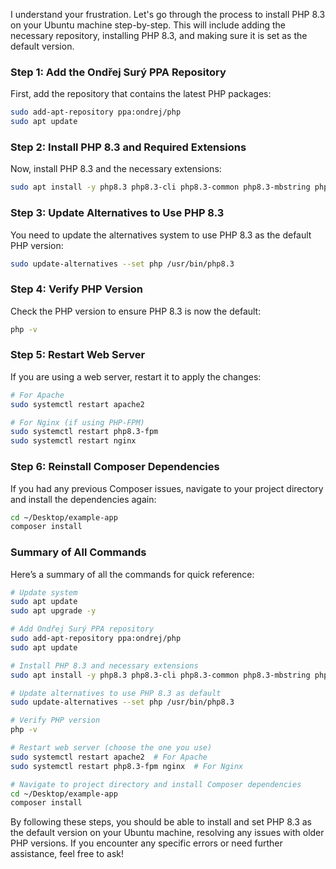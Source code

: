I understand your frustration. Let's go through the process to install PHP 8.3 on your Ubuntu machine step-by-step. This will include adding the necessary repository, installing PHP 8.3, and making sure it is set as the default version.

### Step 1: Add the Ondřej Surý PPA Repository

First, add the repository that contains the latest PHP packages:
```bash
sudo add-apt-repository ppa:ondrej/php
sudo apt update
```

### Step 2: Install PHP 8.3 and Required Extensions

Now, install PHP 8.3 and the necessary extensions:
```bash
sudo apt install -y php8.3 php8.3-cli php8.3-common php8.3-mbstring php8.3-xml php8.3-curl php8.3-zip php8.3-mysql php8.3-intl php8.3-gd php8.3-bcmath php8.3-json
```

### Step 3: Update Alternatives to Use PHP 8.3

You need to update the alternatives system to use PHP 8.3 as the default PHP version:
```bash
sudo update-alternatives --set php /usr/bin/php8.3
```

### Step 4: Verify PHP Version

Check the PHP version to ensure PHP 8.3 is now the default:
```bash
php -v
```

### Step 5: Restart Web Server

If you are using a web server, restart it to apply the changes:
```bash
# For Apache
sudo systemctl restart apache2

# For Nginx (if using PHP-FPM)
sudo systemctl restart php8.3-fpm
sudo systemctl restart nginx
```

### Step 6: Reinstall Composer Dependencies

If you had any previous Composer issues, navigate to your project directory and install the dependencies again:
```bash
cd ~/Desktop/example-app
composer install
```

### Summary of All Commands

Here’s a summary of all the commands for quick reference:
```bash
# Update system
sudo apt update
sudo apt upgrade -y

# Add Ondřej Surý PPA repository
sudo add-apt-repository ppa:ondrej/php
sudo apt update

# Install PHP 8.3 and necessary extensions
sudo apt install -y php8.3 php8.3-cli php8.3-common php8.3-mbstring php8.3-xml php8.3-curl php8.3-zip php8.3-mysql php8.3-intl php8.3-gd php8.3-bcmath php8.3-json

# Update alternatives to use PHP 8.3 as default
sudo update-alternatives --set php /usr/bin/php8.3

# Verify PHP version
php -v

# Restart web server (choose the one you use)
sudo systemctl restart apache2  # For Apache
sudo systemctl restart php8.3-fpm nginx  # For Nginx

# Navigate to project directory and install Composer dependencies
cd ~/Desktop/example-app
composer install
```

By following these steps, you should be able to install and set PHP 8.3 as the default version on your Ubuntu machine, resolving any issues with older PHP versions. If you encounter any specific errors or need further assistance, feel free to ask!
